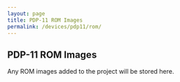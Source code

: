 ```yaml
---
layout: page
title: PDP-11 ROM Images
permalink: /devices/pdp11/rom/
---
```


PDP-11 ROM Images
-----------------

Any ROM images added to the project will be stored here.
